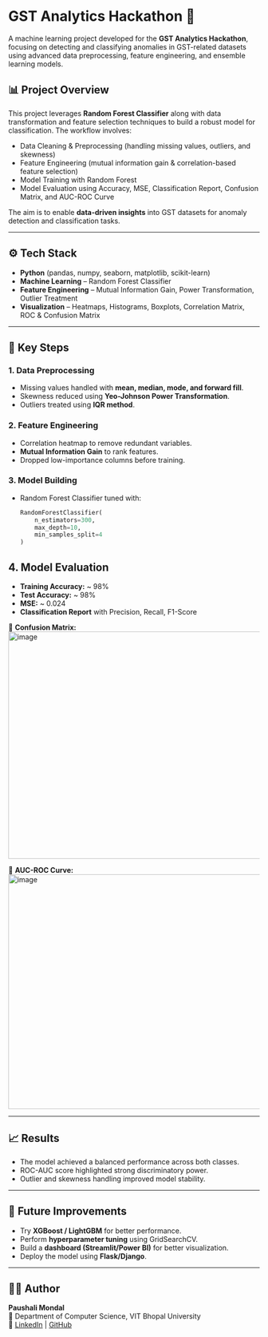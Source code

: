# GST Analytics Hackathon 🚀  

A machine learning project developed for the **GST Analytics Hackathon**, focusing on detecting and classifying anomalies in GST-related datasets using advanced data preprocessing, feature engineering, and ensemble learning models.  

## 📊 Project Overview  

This project leverages **Random Forest Classifier** along with data transformation and feature selection techniques to build a robust model for classification. The workflow involves:  

- Data Cleaning & Preprocessing (handling missing values, outliers, and skewness)  
- Feature Engineering (mutual information gain & correlation-based feature selection)  
- Model Training with Random Forest  
- Model Evaluation using Accuracy, MSE, Classification Report, Confusion Matrix, and AUC-ROC Curve  

The aim is to enable **data-driven insights** into GST datasets for anomaly detection and classification tasks.  

---

## ⚙️ Tech Stack  

- **Python** (pandas, numpy, seaborn, matplotlib, scikit-learn)  
- **Machine Learning** – Random Forest Classifier  
- **Feature Engineering** – Mutual Information Gain, Power Transformation, Outlier Treatment  
- **Visualization** – Heatmaps, Histograms, Boxplots, Correlation Matrix, ROC & Confusion Matrix  

---

## 🔑 Key Steps  

### 1. Data Preprocessing  
- Missing values handled with **mean, median, mode, and forward fill**.  
- Skewness reduced using **Yeo-Johnson Power Transformation**.  
- Outliers treated using **IQR method**.  

### 2. Feature Engineering  
- Correlation heatmap to remove redundant variables.  
- **Mutual Information Gain** to rank features.  
- Dropped low-importance columns before training.  

### 3. Model Building  
- Random Forest Classifier tuned with:  
  ```python
  RandomForestClassifier(
      n_estimators=300, 
      max_depth=10, 
      min_samples_split=4
  )
## 4. Model Evaluation  

- **Training Accuracy:** ~ 98%  
- **Test Accuracy:** ~ 98%  
- **MSE:** ~ 0.024  
- **Classification Report** with Precision, Recall, F1-Score  

📌 **Confusion Matrix:**  
<img width="533" height="455" alt="image" src="https://github.com/user-attachments/assets/c2c6f067-e71d-4023-898e-32bd8010f7f4" />


📌 **AUC-ROC Curve:**  
<img width="613" height="470" alt="image" src="https://github.com/user-attachments/assets/cf2cf648-ebb7-4188-b43d-7636edd04c88" />


---

## 📈 Results  

- The model achieved a balanced performance across both classes.  
- ROC-AUC score highlighted strong discriminatory power.  
- Outlier and skewness handling improved model stability.  

---

## 🚀 Future Improvements  

- Try **XGBoost / LightGBM** for better performance.  
- Perform **hyperparameter tuning** using GridSearchCV.  
- Build a **dashboard (Streamlit/Power BI)** for better visualization.  
- Deploy the model using **Flask/Django**.  

---

## 👩‍💻 Author  

**Paushali Mondal**  
📌 Department of Computer Science, VIT Bhopal University  
🔗 [LinkedIn](https://linkedin.com/in/paushali-mondal-483ba4250) | [GitHub](https://github.com/mondal-paushali03)  
